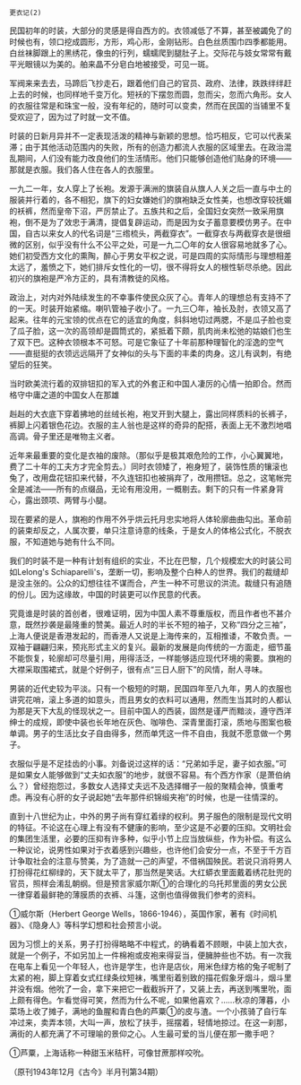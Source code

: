    更衣记(2) 

   民国初年的时装，大部分的灵感是得自西方的。衣领减低了不算，甚至被蠲免了的时候也有，领口挖成圆形，方形，鸡心形，金刚钻形。白色丝质围巾四季都能用。白丝袜脚跟上的黑绣花，像虫的行列，蠕蠕爬到腿肚子上。交际花与妓女常常有戴平光眼镜以为美的。舶来晶不分皂白地被接受，可见一斑。

   军阀来来去去，马蹄后飞抄走石，跟着他们自己的官员、政府、法律，跌跌绊绊赶上去的时候，也同样地千变万化。短袄的下摆忽而圆，忽而尖，忽而六角形。女人的衣服往常是和珠宝一般，没有年纪的，随时可以变卖，然而在民国的当铺里不复受欢迎了，因为过了时就一文不值。

   时装的日新月异并不一定表现活泼的精神与新颖的思想。恰巧相反，它可以代表呆滞；由于其他活动范围内的失败，所有的创造力都流人衣服的区域里去。在政治混乱期间，人们没有能力改良他们的生活情形。他们只能够创造他们贴身的环境——那就是衣服。我们各人住在各人的衣服里。

   一九二一年，女人穿上了长袍。发源于满洲的旗装自从旗人人关之后一直与中土的服装并行着的，各不相犯，旗下的妇女嫌她们的旗袍缺乏女性美，也想改穿较抚媚的袄裤，然而皇帝下沼，严厉禁止了。五族共和之后，全国妇女突然一致采用旗袍，倒不是为了效忠于满清，提倡复辟运动，而是因为女子蓄意要模仿男子。在中国，自古以来女人的代名词是“三绺梳头，两截穿衣”。一截穿衣与两截穿衣是很细微的区别，似乎没有什么不公平之处，可是一九二〇年的女人很容易地就多了心。她们初受西方文化的熏陶，醉心于男女平权之说，可是四周的实际情形与理想相差太远了，羞愤之下，她们排斥女性化的一切，很不得将女人的根性斩尽杀绝。因此初兴的旗袍是严冷方正的，具有清教徒的风格。

   政治上，对内对外陆续发生的不幸事件使民众灰了心。青年人的理想总有支持不了的一天。时装开始紧缩。喇叭管袖子收小了。一九三〇年，袖长及肘，衣领又高了起来。往年的元宝领的优点在它的适宜的角度，斜斜地切过两腮，不是瓜子脸也变了瓜子脸，这一次的高领却是圆筒式的，紧抵着下颇，肌肉尚未松弛的姑娘们也生了双下巴。这种衣领根本不可怒。可是它象征了十年前那种理智化的淫逸的空气——直挺挺的衣领远远隔开了女神似的头与下面的丰柔的肉身。这儿有讽刺，有绝望后的狂笑。

   当时欧美流行着的双排钮扣的军入式的外套正和中国人凄厉的心情一拍即合。然而格守中庸之道的中国女人在那雄

   赳赳的大衣底下穿着拂地的丝绒长袍，袍叉开到大腿上，露出同样质料的长裤子，裤脚上闪着银色花边。衣服的主人翁也是这样的奇异的配搭，表面上无不激烈地唱高调。骨子里还是唯物主义者。

   近年来最重要的变化是衣袖的废除。（那似乎是极其艰危险的工作，小心翼翼地，费了二十年的工夫方才完全剪去。）同时衣领矮了，袍身短了，装饰性质的镶滚也兔了，改用盘花钮扣来代替，不久连钮扣也被捐弃了，改用攒钮。总之，这笔帐完全是减法——所有的点缀品，无论有用没用，一概剔去。剩下的只有一件紧身背心，露出颈项、两臂与小腿。

   现在要紧的是人，旗袍的作用不外乎烘云托月忠实地将人体轮廓曲曲勾出。革命前的装束却反之，人属次要，单只注意诗意的线条，于是女人的体格公式化，不脱衣服，不知道她与她有什么不同。

   我们的时装不是一种有计划有组织的实业，不比在巴黎，几个规模宏大的时装公司如Lelong's Schiaparelli's，垄断一切，影响及整个白种人的世界。我们的裁缝却是没主张的。公众的幻想往往不谋而合，产生一种不可思议的洪流。裁缝只有追随的份儿。因为这缘故，中国的时装更可以作民意的代表。

   究竟谁是时装的首创者，很难证明，因为中国人素不尊重版权，而且作者也不甚介意，既然抄袭是最隆重的赞美。最近人时的半长不短的袖子，又称“四分之三袖”，上海人便说是香港发起的，而香港人又说是上海传来的，互相推诿，不敢负责。一双袖于翩翩归来，预兆形式主义的复兴。最新的发展是向传统的一方面走，细节虽不能恢复，轮廓却可尽量引用，用得活泛，一样能够适应现代环境的需要。旗袍的大襟采取围裙式，就是个好例子，很有点“三日人厨下”的风情，耐人寻味。

   男装的近代史较为平淡。只有一个极短的时期，民国四年至八九年，男人的衣服也讲究花哨，滚上多道的如意头，而且男女的衣料可以通用，然而生当其时的人都认为那是天下大乱的怪现状之一。目前中国人的西装，固然是谨严而黯淡，遵守西洋绅士的成规，即使中装也长年地在灰色、咖啡色、深青里面打滚，质地与图案也极单调。男子的生活比女子自由得多，然而单凭这一件不自由，我就不愿意做一个男子。

   衣服似乎是不足挂齿的小事。刘备说过这样的话：“兄弟如手足，妻子如衣服。”可是如果女人能够做到“丈夫如衣服”的地步，就很不容易。有个西方作家（是萧伯纳么？）曾经抱怨过，多数女人选择丈夫远不及选择帽子一般的聚精会神，慎重考虑。再没有心肝的女子说起她“去年那件织锦缎夹袍”的时候，也是一往情深的。

   直到十八世纪为止，中外的男子尚有穿红着绿的权利。男子服色的限制是现代文明的特征。不论这在心理上有没有不健康的影响，至少这是不必要的压抑。文明社会的集团生活里，必要的压抑有许多种，似乎小节上应当放纵些，作为补偿。有这么一种议论，说男性如果对于衣着感到兴趣些，也许他们会安分一点，不至于千方百计争取社会的注意与赞美，为了造就一己的声望，不借祸国殃民。若说只消将男人打扮得花红柳绿的，天下就太平了，那当然是笑话。大红蟒衣里面戴着绣花肚兜的官员，照样会淆乱朝纲。但是预言家威尔斯①的合理化的乌托邦里面的男女公民一律穿着最鲜艳的薄膜质的衣裤、斗篷，这倒也值得做我们参考的资料。

   ①威尔斯（Herbert George Wells，1866-1946），英国作家，著有《时间机器》、《隐身人》等科学幻想和社会预言小说。

   因为习惯上的关系，男子打扮得略略不中程式，的确看着不顾眼，中装上加大衣，就是一个例子，不如另加上一件棉袍或皮袍来得妥当，便臃肿些也不妨。有一次我在电车上看见一个年轻人，也许是学生，也许是店伙，用米色绿方格的兔子呢制了太紧的袍，脚上穿着女式红绿条纹短袜，嘴里衔着别致的描花假象牙烟斗，烟斗里并没有烟。他吮了一会，拿下来把它一截截拆开了，又装上去，再送到嘴里吮，面上颇有得色。乍看觉得可笑，然而为什么不呢，如果他喜欢？……秋凉的薄暮，小菜场上收了摊子，满地的鱼腥和青白色的芦粟①的皮与渣。一个小孩骑了自行车冲过来，卖弄本领，大叫一声，放松了扶手，摇摆着，轻情地掠过。在这一刹那，满街的人都充满了不可理喻的景仰之心。人生最可爱的当儿便在那一撒手吧？

   ①芦粟，上海话称一种甜玉米秸秆，可像甘蔗那样咬吮。

   （原刊1943年12月《古今》半月刊第34期）

